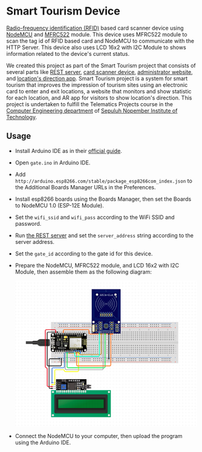 # Smart Tourism Device

[Radio-frequency identification (RFID)](https://en.wikipedia.org/wiki/Radio-frequency_identification) based card scanner device using [NodeMCU](https://www.nodemcu.com/index_en.html) and [MFRC522](https://www.nxp.com/products/rfid-nfc/nfc-hf/nfc-readers/standard-performance-mifare-and-ntag-frontend:MFRC52202HN1) module.
This device uses MFRC522 module to scan the tag id of RFID based card and NodeMCU to communicate with the HTTP Server.
This device also uses LCD 16x2 with I2C Module to shows information related to the device's current status.

We created this project as part of the Smart Tourism project that consists of several parts like [REST server](https://github.com/threeal/smart-tourism-server), [card scanner device](https://github.com/threeal/smart-tourism-device), [administrator website](https://github.com/threeal/smart-tourism-web), and [location's direction app](https://github.com/threeal/smart-tourism-app).
Smart Tourism project is a system for smart tourism that improves the impression of tourism sites using an electronic card to enter and exit locations, a website that monitors and show statistic for each location, and AR app for visitors to show location's direction.
This project is undertaken to fulfill the Telematics Projects course in the [Computer Engineering department](https://www.its.ac.id/study-at-its/faculties-and-departments/faculty-electrical-technology/computer-engineering/) of [Sepuluh Nopember Institute of Technology](https://www.its.ac.id/).

## Usage

- Install Arduino IDE as in their [official guide](https://www.arduino.cc/en/Guide/).
- Open `gate.ino` in Arduino IDE.
- Add `http://arduino.esp8266.com/stable/package_esp8266com_index.json` to the Additional Boards Manager URLs in the Preferences.
- Install esp8266 boards using the Boards Manager, then set the Boards to NodeMCU 1.0 (ESP-12E Module).
- Set the `wifi_ssid` and `wifi_pass` according to the WiFi SSID and password.
- Run [the REST server](https://github.com/iruz17/project-telematika) and set the `server_address` string according to the server address.
- Set the `gate_id` according to the gate id for this device.
- Prepare the NodeMCU, MFRC522 module, and LCD 16x2 with I2C Module, then assemble them as the following diagram:

  ![Wiring diagram](./diagram.png)

- Connect the NodeMCU to your computer, then upload the program using the Arduino IDE.
